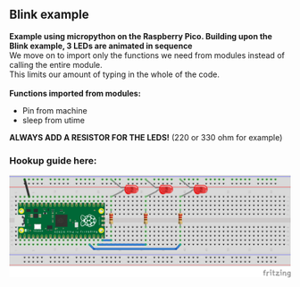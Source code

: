 ## Blink example
**Example using micropython on the Raspberry Pico. Building upon the Blink example, 3 LEDs are animated in sequence** <br />
We move on to import only the functions we need from modules instead of calling the entire module.<br />
This limits our amount of typing in the whole of the code.<br />
<br />
**Functions imported from modules:**
- Pin from machine
- sleep from utime

**ALWAYS ADD A RESISTOR FOR THE LEDS!** (220 or 330 ohm for example)

### Hookup guide here:
![schematic](RPi-led-chase.png)

